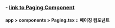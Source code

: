 ### - [link to Paging Component](src/app/components/Paging.tsx)
#### app > components > Paging.tsx :: 페이징 컴포넌트
